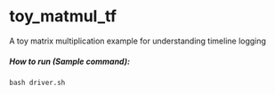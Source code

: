 # toy_matmul_tf
A toy matrix multiplication example for understanding timeline logging

##### How to run (Sample command):

`bash driver.sh`
